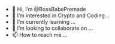 - 👋 Hi, I’m @BossBabePremade
- 👀 I’m interested in Crypto and Coding...
- 🌱 I’m currently learning ...
- 💞️ I’m looking to collaborate on ...
- 📫 How to reach me ...

<!---
BossBabePremade/BossBabePremade is a ✨ special ✨ repository because its `README.md` (this file) appears on your GitHub profile.
You can click the Preview link to take a look at your changes.
--->
